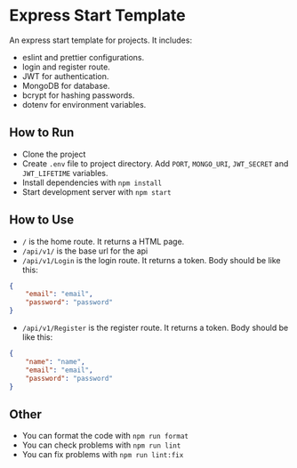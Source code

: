 # Express Start Template
An express start template for projects. It includes:
- eslint and prettier configurations.
- login and register route.
- JWT for authentication.
- MongoDB for database.
- bcrypt for hashing passwords.
- dotenv for environment variables.

## How to Run
- Clone the project
- Create `.env` file to project directory. Add `PORT`, `MONGO_URI`, `JWT_SECRET` and `JWT_LIFETIME` variables.
- Install dependencies with `npm install`
- Start development server with `npm start`

## How to Use
- `/` is the home route. It returns a HTML page.
- `/api/v1/` is the base url for the api
- `/api/v1/Login` is the login route. It returns a token. Body should be like this:
```json
{
    "email": "email",
    "password": "password"
}
```
- `/api/v1/Register` is the register route. It returns a token. Body should be like this:
```json
{
    "name": "name",
    "email": "email",
    "password": "password"
}
```

## Other
- You can format the code with `npm run format`
- You can check problems with `npm run lint`
- You can fix problems with `npm run lint:fix`